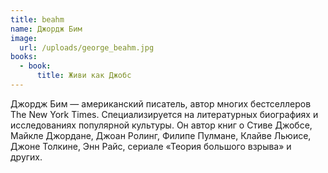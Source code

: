 ```yaml
---
title: beahm
name: Джордж Бим
image:
  url: /uploads/george_beahm.jpg
books:
  - book:
      title: Живи как Джобс
---
```



Джордж Бим — американский писатель, автор многих бестселлеров The New York Times. Специализируется на литературных биографиях и исследованиях популярной культуры. Он автор книг о Стиве Джобсе, Майкле Джордане, Джоан Ролинг, Филипе Пулмане, Клайве Льюисе, Джоне Толкине, Энн Райс, сериале «Теория большого взрыва» и других.

